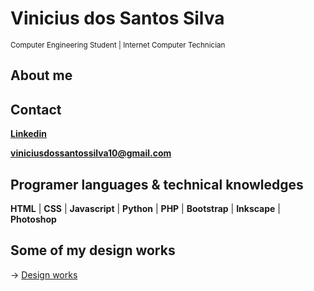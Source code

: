 # Vinicius dos Santos Silva
<sub> Computer Engineering Student | Internet Computer Technician </sub> 

## About me

## Contact
**[Linkedin](https://www.linkedin.com/in/viniciusdossantossilva/)**

**viniciusdossantossilva10@gmail.com**

## Programer languages & technical knowledges

**HTML** | **CSS** | **Javascript** | **Python** | **PHP** | **Bootstrap** | **Inkscape** | **Photoshop**

##  Some of my design works
-> [Design works](../design_works/READEME.md)

<!---
VniSilva/VniSilva is a ✨ special ✨ repository because its `README.md` (this file) appears on your GitHub profile.
You can click the Preview link to take a look at your changes.
--->
